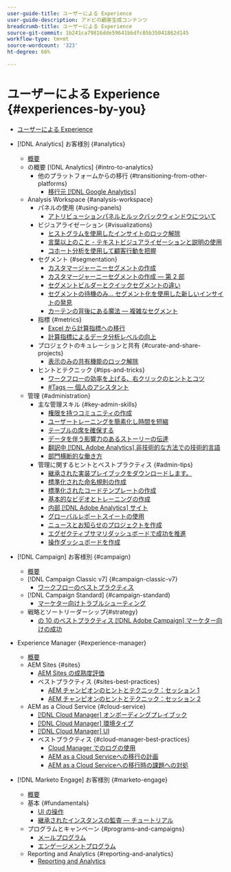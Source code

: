 ```yaml
---
user-guide-title: ユーザーによる Experience
user-guide-description: アドビの顧客生成コンテンツ
breadcrumb-title: ユーザーによる Experience
source-git-commit: 1b241ca79816dde59641bbdfc05b35041862d145
workflow-type: tm+mt
source-wordcount: '323'
ht-degree: 66%

---
```



# ユーザーによる Experience {#experiences-by-you}

+ [ユーザーによる Experience](/help/overview.md)

+ [!DNL Analytics] お客様別 {#analytics}
   + [概要](/help/analytics/overview.md)
   + の概要 [!DNL Analytics] {#intro-to-analytics}
      + 他のプラットフォームからの移行 {#transitioning-from-other-platforms}
         + [移行元 [!DNL Google Analytics]](/help/analytics/intro-to-analytics/transitioning-from-other-platforms/transition-from-google-analytics.md)
   + Analysis Workspace {#analysis-workspace}
      + パネルの使用 {#using-panels}
         + [アトリビューションパネルとルックバックウィンドウについて](/help/analytics/analysis-workspace/using-panels/understanding-adobe-analytics-attribution-panel-and-lookback-windows.md)
      + ビジュアライゼーション {#visualizations}
         + [ヒストグラムを使用したインサイトのロック解除](/help/analytics/analysis-workspace/visualizations/unlocking-insights-with-histograms.md)
         + [言葉以上のこと - テキストビジュアライゼーションと説明の使用](/help/analytics/analysis-workspace/visualizations/more-than-words-using-text-visualizations-and-descriptions.md)
         + [コホート分析を使用して顧客行動を把握](/help/analytics/analysis-workspace/visualizations/use-cohort-analysis-to-understand-customer-behavior.md)
      + セグメント {#segmentation}
         + [カスタマージャーニーセグメントの作成](/help/analytics/analysis-workspace/segmentation/building-customer-journey-segments.md)
         + [カスタマージャーニーセグメントの作成 — 第 2 部](/help/analytics/analysis-workspace/segmentation/building-customer-journey-segments-part-two.md)
         + [セグメントビルダーとクイックセグメントの違い](/help/analytics/analysis-workspace/segmentation/differences-between-the-segment-builder-and-quick-segments.md)
         + [セグメントの待機のみ… セグメント化を使用した新しいインサイトの発見](/help/analytics/analysis-workspace/segmentation/segmentation-to-discover-new-insights.md)
         + [カーテンの背後にある魔法 — 複雑なセグメント](/help/analytics/analysis-workspace/segmentation/the-magic-behind-the-curtain-complex-segments.md)
      + 指標 {#metrics}
         + [Excel から計算指標への移行](/help/analytics/analysis-workspace/metrics/goodbye-excel-hello-calculated-metrics.md)
         + [計算指標によるデータ分析レベルの向上](../analytics/analysis-workspace/metrics/take-your-data-analysis-to-the-next-level-with-calculated-metrics.md)
      + プロジェクトのキュレーションと共有 {#curate-and-share-projects}
         + [表示のみの共有機能のロック解除](/help/analytics/analysis-workspace/curate-and-share-projects/unlocking-the-power-of-view-only-sharing.md)
      + ヒントとテクニック {#tips-and-tricks}
         + [ワークフローの効率を上げる、右クリックのヒントとコツ](/help/analytics/analysis-workspace/tips-and-tricks/right-click-tips-and-tricks-for-more-efficient-workflows.md)
         + [#Tags — 個人のアシスタント](/help/analytics/analysis-workspace/tips-and-tricks/tags-your-personal-assistant.md)
   + 管理 {#administration}
      + 主な管理スキル {#key-admin-skills}
         + [権限を持つコミュニティの作成](/help/analytics/administration/key-admin-skills/empowered-community.md)
         + [ユーザートレーニングを簡素化し時間を短縮](/help/analytics/administration/key-admin-skills/simplify-training-users.md)
         + [テーブルの席を確保する](/help/analytics/administration/key-admin-skills/gaining-a-seat-at-the-table.md)
         + [データを伴う影響力のあるストーリーの伝達](/help/analytics/administration/key-admin-skills/telling-impactful-stories-with-data.md)
         + [翻訳中 [!DNL Adobe Analytics] 非技術的な方法での技術的言語](/help/analytics/administration/key-admin-skills/translating-adobe-analytics-technical-language.md)
         + [部門横断的な働き方](/help/analytics/administration/key-admin-skills/working-cross-functionally.md)
      + 管理に関するヒントとベストプラクティス {#admin-tips}
         + [ 継承された実装プレイブックをダウンロードします。](/help/analytics/administration/admin-tips/download-the-adobe-analytics-implementation-playbook.md)
         + [標準化された命名規則の作成](/help/analytics/administration/admin-tips/create-standardized-naming-conventions.md)
         + [標準化されたコードテンプレートの作成](/help/analytics/administration/admin-tips/create-standardized-code-templates.md)
         + [基本的なビデオとトレーニングの作成](/help/analytics/administration/admin-tips/create-basic-videos-and-training.md)
         + [内部 [!DNL Adobe Analytics] サイト](/help/analytics/administration/admin-tips/create-an-internal-adobe-analytics-site.md)
         + [グローバルレポートスイートの使用](/help/analytics/administration/admin-tips/use-a-global-report-suite.md)
         + [ニュースとお知らせのプロジェクトを作成](/help/analytics/administration/admin-tips/create-a-news-and-announcements-project.md)
         + [エグゼクティブサマリダッシュボードで成功を推進](/help/analytics/administration/admin-tips/driving-success-with-executive-summary-dashboards.md)
         + [操作ダッシュボードを作成](/help/analytics/administration/admin-tips/create-operational-dashboards.md)
+ [!DNL Campaign] お客様別 {#campaign}
   + [概要](/help/campaign/overview.md)
   + [!DNL Campaign Classic v7] {#campaign-classic-v7}
      + [ワークフローのベストプラクティス](/help/campaign/ac-v7/workflow-best-practices-for-marketers.md)
   + [!DNL Campaign Standard] {#campaign-standard}
      + [マーケター向けトラブルシューティング](/help/campaign/acs/troubleshooting-for-marketers.md)
   + 戦略とソートリーダーシップ{#strategy}
      + [の 10 のベストプラクティス [!DNL Adobe Campaign] マーケター向けの成功](/help/campaign/10-best-practices-for-marketers.md)
+ Experience Manager {#experience-manager}
   + [概要](/help/experience-manager/overview.md)
   + AEM Sites {#sites}
      + [AEM Sites の成熟度評価](/help/experience-manager/sites/expert-resources/maturity-assessment.md)
      + ベストプラクティス {#sites-best-practices}
         + [AEM チャンピオンのヒントとテクニック：セッション 1](/help/experience-manager/sites/expert-resources/champion-tips-1.md)
         + [AEM チャンピオンのヒントとテクニック：セッション 2](/help/experience-manager/sites/expert-resources/champion-tips-2.md)
   + AEM as a Cloud Service {#cloud-service}
      + [[!DNL Cloud Manager] オンボーディングプレイブック](/help/experience-manager/cloud-service/expert-resources/aem-champions/onboarding-playbook.md)
      + [[!DNL Cloud Manager] 環境タイプ](/help/experience-manager/cloud-service/expert-resources/aem-champions/environment-types.md)
      + [[!DNL Cloud Manager] UI](/help/experience-manager/cloud-service/expert-resources/aem-champions/cloud-manager-ui.md)
      + ベストプラクティス {#cloud-manager-best-practices}
         + [Cloud Manager でのログの使用](/help/experience-manager/cloud-service/expert-resources/aem-champions/cloud-manager-using-logs.md)
         + [AEM as a Cloud Serviceへの移行の計画](/help/experience-manager/cloud-service/expert-resources/aem-champions/migration.md)
         + [AEM as a Cloud Serviceへの移行時の課題への対処](/help/experience-manager/cloud-service/expert-resources/aem-champions/migration-challenges.md)
+ [!DNL Marketo Engage] お客様別 {#marketo-engage}
   + [概要](/help/marketo/overview.md)
   + 基本 {#fundamentals}
      + [UI の操作](/help/marketo/fundamentals/ui-navigation.md)
      + [継承されたインスタンスの監査 — チュートリアル](https://experienceleague.adobe.com/docs/experiences-by-you/auditing-an-inherited-instance/overview.html)
   + プログラムとキャンペーン {#programs-and-campaigns}
      + [メールプログラム](/help/marketo/programs/email-programs.md)
      + [エンゲージメントプログラム](/help/marketo/programs/engagement-programs.md)
   + Reporting and Analytics {#reporting-and-analytics}
      + [Reporting and Analytics](/help/marketo/reporting/reporting-and-analytics.md)
